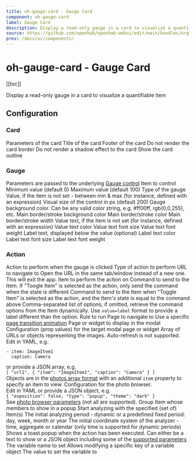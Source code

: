 ```yaml
---
title: oh-gauge-card - Gauge Card
component: oh-gauge-card
label: Gauge Card
description: Display a read-only gauge in a card to visualize a quantifiable item
source: https://github.com/openhab/openhab-webui/edit/main/bundles/org.openhab.ui/doc/components/oh-gauge-card.md
prev: /docs/ui/components/
---
```


# oh-gauge-card - Gauge Card

<!-- Put a screenshot here if relevant:
![](./images/oh-gauge-card/header.jpg)
-->

[[toc]]

<!-- Note: you can overwrite the definition-provided description and add your own intro/additional sections instead -->
<!-- DO NOT REMOVE the following comments if you intend to keep the definition-provided description -->
<!-- GENERATED componentDescription -->
Display a read-only gauge in a card to visualize a quantifiable item
<!-- GENERATED /componentDescription -->

## Configuration

<!-- DO NOT REMOVE the following comments -->
<!-- GENERATED props -->
### Card
<div class="props">
<PropGroup name="card" label="Card">
  Parameters of the card
<PropBlock type="TEXT" name="title" label="Title">
  <PropDescription>
    Title of the card
  </PropDescription>
</PropBlock>
<PropBlock type="TEXT" name="footer" label="Footer text">
  <PropDescription>
    Footer of the card
  </PropDescription>
</PropBlock>
<PropBlock type="BOOLEAN" name="noBorder" label="No Border">
  <PropDescription>
    Do not render the card border
  </PropDescription>
</PropBlock>
<PropBlock type="BOOLEAN" name="noShadow" label="No Shadow">
  <PropDescription>
    Do not render a shadow effect to the card
  </PropDescription>
</PropBlock>
<PropBlock type="BOOLEAN" name="outline" label="Outline">
  <PropDescription>
    Show the card outline
  </PropDescription>
</PropBlock>
</PropGroup>
</div>

### Gauge
<div class="props">
<PropGroup name="gauge" label="Gauge">
  Parameters are passed to the underlying <a target="_blank" class="external text-color-blue" href="https://framework7.io/vue/gauge.html#gauge-properties">Gauge control</a>
<PropBlock type="TEXT" name="item" label="Item" context="item">
  <PropDescription>
    Item to control
  </PropDescription>
</PropBlock>
<PropBlock type="INTEGER" name="min" label="Min">
  <PropDescription>
    Minimum value (default 0)
  </PropDescription>
</PropBlock>
<PropBlock type="INTEGER" name="max" label="Max">
  <PropDescription>
    Maximum value (default 100)
  </PropDescription>
</PropBlock>
<PropBlock type="TEXT" name="type" label="Type">
  <PropDescription>
    Type of the gauge
  </PropDescription>
  <PropOptions>
    <PropOption value="circle" label="Circle" />
    <PropOption value="semicircle" label="Semicircle" />
  </PropOptions>
</PropBlock>
<PropBlock type="TEXT" name="value" label="Value">
  <PropDescription>
    Value, if the item is not set - between min & max (for instance, defined with an expression)
  </PropDescription>
</PropBlock>
<PropBlock type="INTEGER" name="size" label="Size">
  <PropDescription>
    Visual size of the control in px (default 200)
  </PropDescription>
</PropBlock>
<PropBlock type="TEXT" name="bgColor" label="Background Color">
  <PropDescription>
    Gauge background color. Can be any valid color string, e.g. #ff00ff, rgb(0,0,255), etc.
  </PropDescription>
</PropBlock>
<PropBlock type="TEXT" name="borderBgColor" label="Border Background Color">
  <PropDescription>
    Main border/stroke background color
  </PropDescription>
</PropBlock>
<PropBlock type="TEXT" name="borderColor" label="Border Color">
  <PropDescription>
    Main border/stroke color
  </PropDescription>
</PropBlock>
<PropBlock type="TEXT" name="borderWidth" label="Border Width">
  <PropDescription>
    Main border/stroke width
  </PropDescription>
</PropBlock>
<PropBlock type="TEXT" name="valueText" label="Value Text">
  <PropDescription>
    Value text, if the item is not set (for instance, defined with an expression)
  </PropDescription>
</PropBlock>
<PropBlock type="TEXT" name="valueTextColor" label="Value Text Color">
  <PropDescription>
    Value text color
  </PropDescription>
</PropBlock>
<PropBlock type="TEXT" name="valueFontSize" label="Value Font Size">
  <PropDescription>
    Value text font size
  </PropDescription>
</PropBlock>
<PropBlock type="TEXT" name="valueFontWeight" label="Value Font Weight">
  <PropDescription>
    Value text font weight
  </PropDescription>
</PropBlock>
<PropBlock type="TEXT" name="labelText" label="Label Text">
  <PropDescription>
    Label text, displayed below the value (optional)
  </PropDescription>
</PropBlock>
<PropBlock type="TEXT" name="labelTextColor" label="Label Text Color">
  <PropDescription>
    Label text color
  </PropDescription>
</PropBlock>
<PropBlock type="TEXT" name="labelFontSize" label="Label Font Size">
  <PropDescription>
    Label text font size
  </PropDescription>
</PropBlock>
<PropBlock type="TEXT" name="labelFontWeight" label="Label Font Weight">
  <PropDescription>
    Label text font weight
  </PropDescription>
</PropBlock>
</PropGroup>
</div>

### Action
<div class="props">
<PropGroup name="actions" label="Action">
  Action to perform when the gauge is clicked
<PropBlock type="TEXT" name="action" label="Action">
  <PropDescription>
    Type of action to perform
  </PropDescription>
  <PropOptions>
    <PropOption value="navigate" label="Navigate to page" />
    <PropOption value="command" label="Send command" />
    <PropOption value="toggle" label="Toggle Item" />
    <PropOption value="options" label="Command options" />
    <PropOption value="rule" label="Run rule" />
    <PropOption value="popup" label="Open popup" />
    <PropOption value="popover" label="Open popover" />
    <PropOption value="sheet" label="Open sheet" />
    <PropOption value="photos" label="Open photo browser" />
    <PropOption value="group" label="Group details" />
    <PropOption value="analyzer" label="Analyze item(s)" />
    <PropOption value="url" label="External URL" />
    <PropOption value="variable" label="Set Variable" />
  </PropOptions>
</PropBlock>
<PropBlock type="TEXT" name="actionUrl" label="Action URL" context="url">
  <PropDescription>
    URL to navigate to
  </PropDescription>
</PropBlock>
<PropBlock type="BOOLEAN" name="actionUrlSameWindow" label="Open in same tab/window">
  <PropDescription>
    Open the URL in the same tab/window instead of a new one. This will exit the app.
  </PropDescription>
</PropBlock>
<PropBlock type="TEXT" name="actionItem" label="Action Item" context="item">
  <PropDescription>
    Item to perform the action on
  </PropDescription>
</PropBlock>
<PropBlock type="TEXT" name="actionCommand" label="Action Command">
  <PropDescription>
    Command to send to the Item. If "Toogle Item" is selected as the action, only send the command when the state is different
  </PropDescription>
</PropBlock>
<PropBlock type="TEXT" name="actionCommandAlt" label="Action Toggle Command">
  <PropDescription>
    Command to send to the Item when "Toggle Item" is selected as the action, and the Item's state is equal to the command above
  </PropDescription>
</PropBlock>
<PropBlock type="TEXT" name="actionOptions" label="Command Options">
  <PropDescription>
    Comma-separated list of options; if omitted, retrieve the command options from the Item dynamically. Use <code>value=label</code> format to provide a label different than the option.
  </PropDescription>
</PropBlock>
<PropBlock type="TEXT" name="actionRule" label="Rule" context="rule">
  <PropDescription>
    Rule to run
  </PropDescription>
</PropBlock>
<PropBlock type="TEXT" name="actionPage" label="Page" context="page">
  <PropDescription>
    Page to navigate to
  </PropDescription>
</PropBlock>
<PropBlock type="TEXT" name="actionPageTransition" label="Transition Effect">
  <PropDescription>
    Use a specific <a class="external text-color-blue" target="_blank" href="https://framework7.io/docs/view.html#custom-page-transitions">page transition animation</a>
  </PropDescription>
  <PropOptions>
    <PropOption value="f7-circle" label="Circle" />
    <PropOption value="f7-cover" label="Cover" />
    <PropOption value="f7-cover-v" label="Cover from bottom" />
    <PropOption value="f7-dive" label="Dive" />
    <PropOption value="f7-fade" label="Fade" />
    <PropOption value="f7-flip" label="Flip" />
    <PropOption value="f7-parallax" label="Parallax" />
    <PropOption value="f7-push" label="Push" />
  </PropOptions>
</PropBlock>
<PropBlock type="TEXT" name="actionModal" label="Modal Page or Widget" context="pagewidget">
  <PropDescription>
    Page or widget to display in the modal
  </PropDescription>
</PropBlock>
<PropBlock type="TEXT" name="actionModalConfig" label="Modal component configuration" context="props">
  <PropDescription>
    Configuration (prop values) for the target modal page or widget
  </PropDescription>
</PropBlock>
<PropBlock type="TEXT" name="actionPhotos" label="Images to show">
  <PropDescription>
    Array of URLs or objects representing the images. Auto-refresh is not supported.<br />Edit in YAML, e.g.<br /><code><pre>- item: ImageItem1<br />  caption: Camera</pre></code>or provide a JSON array, e.g.<br /><code>[ "url1", { "item": "ImageItem1", "caption": "Camera" } ]</code><br />Objects are in the <a class="external text-color-blue" target="_blank" href="https://framework7.io/docs/photo-browser.html#photos-array">photos array format</a> with an additional <code>item</code> property to specify an item to view.
  </PropDescription>
</PropBlock>
<PropBlock type="TEXT" name="actionPhotoBrowserConfig" label="Photo browser configuration">
  <PropDescription>
    Configuration for the photo browser.<br />Edit in YAML or provide a JSON object, e.g.<br /><code>{ "exposition": false, "type": "popup", "theme": "dark" }</code><br /> See <a class="external text-color-blue" target="_blank" href="https://framework7.io/docs/photo-browser.html#photo-browser-parameters">photo browser parameters</a> (not all are supported).
  </PropDescription>
</PropBlock>
<PropBlock type="TEXT" name="actionGroupPopupItem" label="Group Popup Item" context="item">
  <PropDescription>
    Group Item whose members to show in a popup
  </PropDescription>
</PropBlock>
<PropBlock type="TEXT" name="actionAnalyzerItems" label="Item(s) to Analyze" context="item">
  <PropDescription>
    Start analyzing with the specified (set of) Item(s)
  </PropDescription>
</PropBlock>
<PropBlock type="TEXT" name="actionAnalyzerChartType" label="Chart Type">
  <PropDescription>
    The initial analyzing period - dynamic or a predefined fixed period: day, week, month or year
  </PropDescription>
  <PropOptions>
    <PropOption value="(empty)" label="Dynamic" />
    <PropOption value="day" label="Day" />
    <PropOption value="isoWeek" label="Week (starting on Mondays)" />
    <PropOption value="month" label="Month" />
    <PropOption value="year" label="Year" />
  </PropOptions>
</PropBlock>
<PropBlock type="TEXT" name="actionAnalyzerCoordSystem" label="Initial Coordinate System">
  <PropDescription>
    The initial coordinate system of the analyzer - time, aggregate or calendar (only time is supported for dynamic periods)
  </PropDescription>
  <PropOptions>
    <PropOption value="time" label="Time" />
    <PropOption value="aggregate" label="Aggregate" />
    <PropOption value="calendar" label="Calendar" />
  </PropOptions>
</PropBlock>
<PropBlock type="TEXT" name="actionFeedback" label="Action feedback">
  <PropDescription>
    Shows a toast popup when the action has been executed. Can either be a text to show or a JSON object including some of the <a class="external text-color-blue" target="_blank" href="https://framework7.io/docs/toast.html#toast-parameters">supported parameters</a>
  </PropDescription>
</PropBlock>
<PropBlock type="TEXT" name="actionVariable" label="Variable">
  <PropDescription>
    The variable name to set
  </PropDescription>
</PropBlock>
<PropBlock type="TEXT" name="actionVariableKey" label="Variable Key">
  <PropDescription>
    Allows modifying a specific key of a variable object
  </PropDescription>
</PropBlock>
<PropBlock type="TEXT" name="actionVariableValue" label="Variable Value">
  <PropDescription>
    The value to set the variable to
  </PropDescription>
</PropBlock>
</PropGroup>
</div>


<!-- GENERATED /props -->

<!-- If applicable describe how properties are forwarded to a underlying component from Framework7, ECharts, etc.:
### Inherited Properties

-->

<!-- If applicable describe the slots recognized by the component and what they represent:
### Slots

#### `default`

The contents of the oh-gauge-card.

-->

<!-- Add as many examples as desired - put the YAML in a details container when it becomes too long (~150/200+ lines):
## Examples

### Example 1

![](./images/oh-gauge-card/example1.jpg)

```yaml
component: oh-gauge-card
config:
  prop1: value1
  prop2: value2
```

### Example 2

![](./images/oh-gauge-card/example2.jpg)

::: details YAML
```yaml
component: oh-gauge-card
config:
  prop1: value1
  prop2: value2
slots
```
:::

-->

<!-- Try to clean up URLs to the forum (https://community.openhab.org/t/<threadID>[/<postID>] should suffice)
## Community Resources

- [Community Post 1](https://community.openhab.org/t/12345)
- [Community Post 2](https://community.openhab.org/t/23456)
-->
